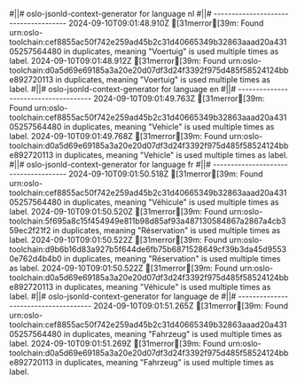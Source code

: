 #||# oslo-jsonld-context-generator for language nl
#||# -------------------------------------
2024-09-10T09:01:48.910Z [31merror[39m: Found urn:oslo-toolchain:cef8855ac50f742e259ad45b2c31d40665349b32863aaad20a43105257564480 in duplicates, meaning "Voertuig" is used multiple times as label.
2024-09-10T09:01:48.912Z [31merror[39m: Found urn:oslo-toolchain:d0a5d69e69185a3a20e20d07df3d24f3392f975d485f58524124bbe892720113 in duplicates, meaning "Voertuig" is used multiple times as label.
#||# oslo-jsonld-context-generator for language en
#||# -------------------------------------
2024-09-10T09:01:49.763Z [31merror[39m: Found urn:oslo-toolchain:cef8855ac50f742e259ad45b2c31d40665349b32863aaad20a43105257564480 in duplicates, meaning "Vehicle" is used multiple times as label.
2024-09-10T09:01:49.768Z [31merror[39m: Found urn:oslo-toolchain:d0a5d69e69185a3a20e20d07df3d24f3392f975d485f58524124bbe892720113 in duplicates, meaning "Vehicle" is used multiple times as label.
#||# oslo-jsonld-context-generator for language fr
#||# -------------------------------------
2024-09-10T09:01:50.518Z [31merror[39m: Found urn:oslo-toolchain:cef8855ac50f742e259ad45b2c31d40665349b32863aaad20a43105257564480 in duplicates, meaning "Véhicule" is used multiple times as label.
2024-09-10T09:01:50.520Z [31merror[39m: Found urn:oslo-toolchain:5f695a8c15f454949e811b98d85af93a487130584867a2867a4cb359ec2f21f2 in duplicates, meaning "Réservation" is used multiple times as label.
2024-09-10T09:01:50.522Z [31merror[39m: Found urn:oslo-toolchain:d9b6b16d83a927b5f644de6fb75b6871528649cf39b3da45d95530e762d4b4b0 in duplicates, meaning "Réservation" is used multiple times as label.
2024-09-10T09:01:50.522Z [31merror[39m: Found urn:oslo-toolchain:d0a5d69e69185a3a20e20d07df3d24f3392f975d485f58524124bbe892720113 in duplicates, meaning "Véhicule" is used multiple times as label.
#||# oslo-jsonld-context-generator for language de
#||# -------------------------------------
2024-09-10T09:01:51.265Z [31merror[39m: Found urn:oslo-toolchain:cef8855ac50f742e259ad45b2c31d40665349b32863aaad20a43105257564480 in duplicates, meaning "Fahrzeug" is used multiple times as label.
2024-09-10T09:01:51.269Z [31merror[39m: Found urn:oslo-toolchain:d0a5d69e69185a3a20e20d07df3d24f3392f975d485f58524124bbe892720113 in duplicates, meaning "Fahrzeug" is used multiple times as label.
